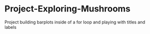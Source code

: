 # Project-Exploring-Mushrooms
Project building barplots inside of a for loop and playing with titles and labels
